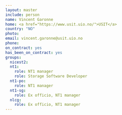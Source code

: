 ```yaml
---
layout: master
include: person
name: Vincent Garonne
home: <a href="https://www.usit.uio.no/">USIT</a>
country: "NO"
photo:
email: vincent.garonne@usit.uio.no
phone: 
on_contract: yes
has_been_on_contract: yes
groups:
  nicest2:
  nt1:
    role: NT1 manager
    role: Storage Software Developer
  nt1-po:
    role: NT1 manager
  nt1-sg:
    role: Ex officio, NT1 manager
  nlcg:
    role: Ex officio, NT1 manager
---
```

